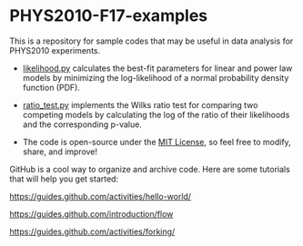 # PHYS2010-F17-examples

This is a repository for sample codes that may be useful in data analysis for PHYS2010 experiments. 

* [likelihood.py](https://github.com/user/repo/PHYS2010-F17-examples/likelihood.py) calculates the best-fit parameters for
linear and power law models by minimizing the log-likelihood of a normal probability density function (PDF).

* [ratio_test.py](https://github.com/user/repo/PHYS2010-F17-examples/ratio_test.py) implements the Wilks ratio test for 
comparing two competing models by calculating the log of the ratio of their likelihoods and the corresponding p-value.

* The code is open-source under the [MIT License](https://github.com/jtbuch/PHYS2010-F17-examples/blob/master/LICENSE), so feel free to modify, share, and improve! 

GitHub is a cool way to organize and archive code. Here are some tutorials that will help you get started:

https://guides.github.com/activities/hello-world/

https://guides.github.com/introduction/flow

https://guides.github.com/activities/forking/ 
